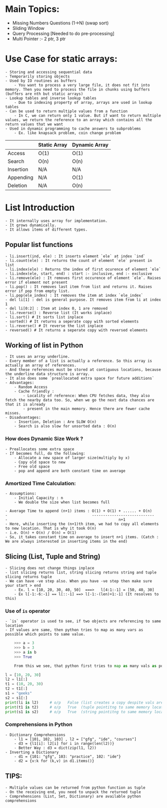 # Main Topics:
- Missing Numbers Questions (1->N) (swap sort)
- Sliding Window
- Query Processing [Needed to do pre-processing]
- Multi Pointer :- 2 ptr, 3 ptr

# Use Case for static arrays:
    - Storing and accessing sequential data
    - Temporarily storing objects
    - Used by IO routines as buffers
        - You want to process a very large file, it does not fit into memory. Then you need to process the file in chunks using buffers (buffers are nth but static arrays)
    - Lookup tables and inverse lookup tables
        - Due to indexing property of array, arrays are used in lookup tables
    - Can be used to return multiple values from a function
        - In C, we can return only 1 value. But if want to return multiple values, we return the reference to an array which contains all the return values that we want
    - Used in dynamic programming to cache answers to subproblems
        - Ex. like knapsack problem, coin change problem

|           | Static Array | Dynamic Array |
|-----------|--------------|---------------|
| Access    | O(1)         | O(1)          |
| Search    | O(n)         | O(n)          |
| Insertion | N/A          | N/A           |
| Appending | N/A          | O(1)          |
| Deletion  | N/A          | O(n)          |

# List Introduction
    - It internally uses array for implementation.
    - It grows dynamically. 
    - It allows items of different types.

## Popular list functions
    - li.insert(ind, ele) : It inserts element `ele` at index `ind`
    - li.count(ele) : It returns the count of element `ele` present in list
    - li.index(ele) : Returns the index of first ocurence of element `ele`
    - li.index(ele, start, end) : start :- inclusive, end :- exclusive
    - li.remove(ele) : It removes first occurence of element `ele`. Raises error if element not present
    - li.pop() : It removes last item from list and returns it. Raises error if pop from empty list.
    - li.pop(ele_index) : It removes the item at index `ele_index`
    - del li[1] : del is general purpose. It removes item from li at index 1
    - del li[0:2] : Item at index 0, 1 are removed
    - li.reverse() : Reverse list (It works inplace)
    - li.sort() # It sorts list inplace
    - sorted() # It returns a seperate copy with sorted elements
    - li.reverse() # It reverse the list inplace
    - reversed() # It returns a seperate copy with reversed elements

## Working of list in Python
    - It uses an array underline.
    - Every member of a list is actually a reference. So this array is actually an array of references.
    - And these references must be stored at contiguous locations, because the underline data structure is array.
    - It also does some `preallocated extra space for future additions`
    - Advantages:
        - Random Access
        - Cache friendly :
            - Locality of reference: When CPU fetches data, they also fetch the nearby data too. So, when we go the next data chances are that it is already
            - present in the main memory. Hence there are fewer cache misses.
    - Disadvantages:
        - Insertion, Deletion : Are SLOW O(n)
        - Search is also slow for unsorted data : O(n)
    
### How does Dynamic Size Work ?
    - Preallocates some extra space
    - If becomes full, do the following:
        - Allocate a new space of larger size(multiply by x)
        - Copy old space to new
        - Free old space
        - pop and append are both constant time on average

### Amortized Time Calculation:
    - Assumptions:
        - Initial Capacity : n
        - We double the size when list becomes full
    
    - Average Time to append (n+1) items : O(1) + O(1) + ...... + O(n)
    -                                      ----------------------------
    -                                                  n+1
    - Here, while inserting the (n+1)th item, we had to copy all elements to new location. That is why it took O(n)
    - i.e. O(n) + O(n) / O(n) = O(1)
    - So, it takes constant time on average to insert n+1 items. (Catch : We are always interested in inserting items in the end)

## Slicing (List, Tuple and String)
    - Slicing does not change things inplace
    - list slicing returns list, string slicing returns string and tuple slicing returns tuple
    - We can have -ve step also. When you have -ve step then make sure your start > end
        - Ex. l = [10, 20, 30, 40, 50]  ===>   l[4:1:-1] = [50, 40, 30]
        - Ex l[-1:-6:-1] == l[::-1] ==> l[-1:-(len)+1:-1] (It resolves to this)

### Use of `is` operator
    - `is` operator is used to see, if two objects are referencing to same location
    - If values are same, then python tries to map as many vars as possible which points to same value.
```python
    >>> a = 3
    >>> b = 3
    >>> a is b
    >>> True

    From this we see, that python first tries to map as many vals as possible to same location.    
```
```python
l = [10, 20, 30]
l2 = l1[:]
t1 = (10, 20, 30)
t2 = t1[:]
s1 = "geeks"
s2 = s1[:]
print(li is l2)     # o/p   False (list creates a copy despite vals are same)
print(t1 is t2)     # o/p   True  (tuple pointitng to same memory location if val is same)
print(s1 is s2)     # o/p   True  (string pointitng to same memory location if val is same)
```

### Comprehensions in Python
    - Dictionary Comprehensions
        - l1 = [101, 102, 103] , l2 = ["gfg", "ide", "courses"]
        - d3 = {l1[i]: l2[i] for i in range(len(l2))}
        - Better Way : d3 = dict(zip(l1, l2))
    - Inverting a Dictionary
        - d1 = {101: "gfg", 103: "practice", 102: "ide"}
        - d2 = {v:k for (k,v) in d1.items()}


## TIPS:
    - Multiple values can be returned from python function as tuple
    - On the receiving end, you need to unpack the returned tuple
    - Comprehensions (List, Set, Dictionary) are available python comprehensions
